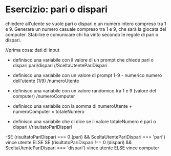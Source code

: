 # Esercizio: pari o dispari

chiedere all'utente se vuole pari o dispari
e un numero intero compreso tra 1 e 9.
Generare un numero casuale compreso tra 1 e 9,
che sarà la giocata del computer.
Stabilire e comunicare chi ha vinto secondo le regole di pari o dispari.

//prima cosa: dati di input

- definisco una variabile con il valore di un prompt che chiede pari o dispari pari/dispari //SceltaUtentePariDispari
- definisco una variabile con un valore di prompt 1-9 - numerico numero dell'utente (1/9) /numeroUtente
- definisco una variabile con un valore randomico tra 1 e 9 (valore del computer) /numeroComputer

- definisco una variabile con la somma di numeroUtente + numeroComputer = totaleNumero

- definisco una variabile che ci dice se il valore totaleNumero è pari o dispari //risultatoPariDispari

-SE (risultatoPariDispari === 0 (pari) && SceltaUtentePariDispari === 'pari')
vince utente
ELSE SE (risultatoPariDispari !== 0 (dispari) && SceltaUtentePariDispari === 'dispari')
vince utente
ELSE
vince computer
